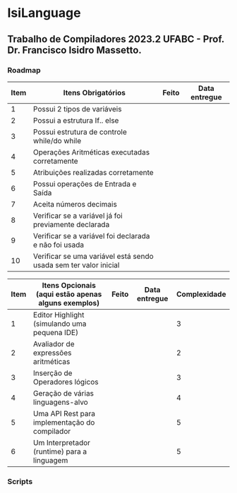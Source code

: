 # IsiLanguage
## Trabalho de Compiladores 2023.2 UFABC - Prof. Dr. Francisco Isidro Massetto.

### Roadmap 

| **Item** | **Itens Obrigatórios**                                           | **Feito** | **Data entregue** |
|----------|------------------------------------------------------------------|-----------|-------------------|
| 1        | Possui 2 tipos de variáveis                                      |           |                   |
| 2        | Possui a estrutura If.. else                                     |           |                   |
| 3        | Possui estrutura de controle while/do while                      |           |                   |
| 4        | Operações Aritméticas executadas corretamente                    |           |                   |
| 5        | Atribuições realizadas corretamente                              |           |                   |
| 6        | Possui operações de Entrada e Saída                              |           |                   |
| 7        | Aceita números decimais                                          |           |                   |
| 8        | Verificar se a variável já foi previamente declarada             |           |                   |
| 9        | Verificar se a variável foi declarada e não foi usada            |           |                   |
| 10       | Verificar se uma variável está sendo usada sem ter valor inicial |           |                   |

| **Item** | **Itens Opcionais (aqui estão apenas alguns exemplos)** | **Feito** | **Data entregue** | Complexidade |
|----------|---------------------------------------------------------|-----------|-------------------|--------------|
| 1        | Editor Highlight (simulando uma pequena IDE)            |           |                   | 3            |
| 2        | Avaliador de expressões aritméticas                     |           |                   | 2            |
| 3        | Inserção de Operadores lógicos                          |           |                   | 3            |
| 4        | Geração de várias linguagens-alvo                       |           |                   | 4            |
| 5        | Uma API Rest para implementação do compilador           |           |                   | 5            |
| 6        | Um Interpretador (runtime) para a linguagem             |           |                   | 5            |

### Scripts